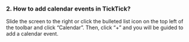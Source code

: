 ### 2. How to add calendar events in TickTick?
Slide the screen to the right or click the bulleted list icon on the top left of the toolbar and click “Calendar”. Then, click “+” and you will be guided to add a calendar event.
